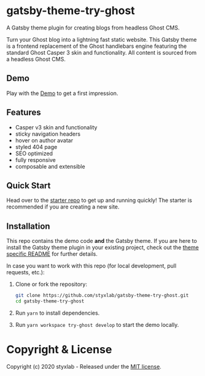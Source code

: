 # gatsby-theme-try-ghost 

A Gatsby theme plugin for creating blogs from headless Ghost CMS. 

Turn your Ghost blog into a lightning fast static website. This Gatsby theme is a frontend replacement of the Ghost handlebars engine featuring the standard Ghost Casper 3 skin and functionality. All content is sourced from a headless Ghost CMS.


## Demo

Play with the [Demo](https://styxlab.github.io) to get a first impression.


## Features

- Casper v3 skin and functionality
- sticky navigation headers
- hover on author avatar
- styled 404 page
- SEO optimized
- fully responsive
- composable and extensible


## Quick Start

Head over to the [starter repo](https://github.com/styxlab/gatsby-starter-try-ghost) to get up and running quickly! The starter is recommended if you are creating a new site.


## Installation

This repo contains the demo code **and** the Gatsby theme. If you are here to install the Gatsby theme plugin in your existing project, check out the [theme specific README](/gatsby-theme-try-ghost/README.md) for further details.

In case you want to work with this repo (for local development, pull requests, etc.):

1. Clone or fork the repository:
    ```bash
    git clone https://github.com/styxlab/gatsby-theme-try-ghost.git
    cd gatsby-theme-try-ghost
    ```

2. Run `yarn` to install dependencies.

3. Run `yarn workspace try-ghost develop` to start the demo locally.


# Copyright & License

Copyright (c) 2020 styxlab - Released under the [MIT license](LICENSE).
